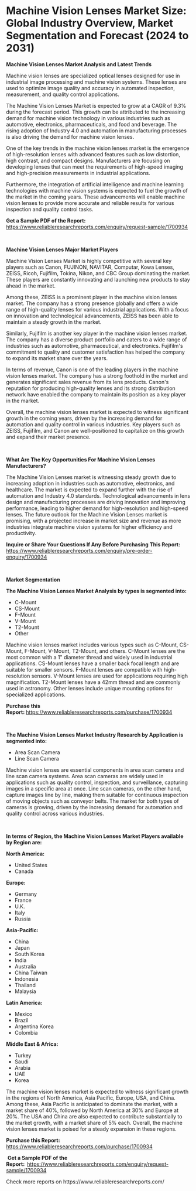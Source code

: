 <p><h1>Machine Vision Lenses Market Size: Global Industry Overview, Market Segmentation and Forecast (2024 to 2031)</h1></p><p><strong>Machine Vision Lenses Market Analysis and Latest Trends</strong></p>
<p><p>Machine vision lenses are specialized optical lenses designed for use in industrial image processing and machine vision systems. These lenses are used to optimize image quality and accuracy in automated inspection, measurement, and quality control applications.</p><p>The Machine Vision Lenses Market is expected to grow at a CAGR of 9.3% during the forecast period. This growth can be attributed to the increasing demand for machine vision technology in various industries such as automotive, electronics, pharmaceuticals, and food and beverage. The rising adoption of Industry 4.0 and automation in manufacturing processes is also driving the demand for machine vision lenses.</p><p>One of the key trends in the machine vision lenses market is the emergence of high-resolution lenses with advanced features such as low distortion, high contrast, and compact designs. Manufacturers are focusing on developing lenses that can meet the requirements of high-speed imaging and high-precision measurements in industrial applications.</p><p>Furthermore, the integration of artificial intelligence and machine learning technologies with machine vision systems is expected to fuel the growth of the market in the coming years. These advancements will enable machine vision lenses to provide more accurate and reliable results for various inspection and quality control tasks.</p></p>
<p><strong>Get a Sample PDF of the Report:&nbsp;</strong> <a href="https://www.reliableresearchreports.com/enquiry/request-sample/1700934">https://www.reliableresearchreports.com/enquiry/request-sample/1700934</a></p>
<p>&nbsp;</p>
<p><strong>Machine Vision Lenses Major Market Players</strong></p>
<p><p>Machine Vision Lenses Market is highly competitive with several key players such as Canon, FUJINON, NAVITAR, Computar, Kowa Lenses, ZEISS, Ricoh, Fujifilm, Tokina, Nikon, and CBC Group dominating the market. These players are constantly innovating and launching new products to stay ahead in the market.</p><p>Among these, ZEISS is a prominent player in the machine vision lenses market. The company has a strong presence globally and offers a wide range of high-quality lenses for various industrial applications. With a focus on innovation and technological advancements, ZEISS has been able to maintain a steady growth in the market.</p><p>Similarly, Fujifilm is another key player in the machine vision lenses market. The company has a diverse product portfolio and caters to a wide range of industries such as automotive, pharmaceutical, and electronics. Fujifilm's commitment to quality and customer satisfaction has helped the company to expand its market share over the years.</p><p>In terms of revenue, Canon is one of the leading players in the machine vision lenses market. The company has a strong foothold in the market and generates significant sales revenue from its lens products. Canon's reputation for producing high-quality lenses and its strong distribution network have enabled the company to maintain its position as a key player in the market.</p><p>Overall, the machine vision lenses market is expected to witness significant growth in the coming years, driven by the increasing demand for automation and quality control in various industries. Key players such as ZEISS, Fujifilm, and Canon are well-positioned to capitalize on this growth and expand their market presence.</p></p>
<p>&nbsp;</p>
<p><strong>What Are The Key Opportunities For Machine Vision Lenses Manufacturers?</strong></p>
<p><p>The Machine Vision Lenses market is witnessing steady growth due to increasing adoption in industries such as automotive, electronics, and healthcare. The market is expected to expand further with the rise of automation and Industry 4.0 standards. Technological advancements in lens design and manufacturing processes are driving innovation and improving performance, leading to higher demand for high-resolution and high-speed lenses. The future outlook for the Machine Vision Lenses market is promising, with a projected increase in market size and revenue as more industries integrate machine vision systems for higher efficiency and productivity.</p></p>
<p><strong>Inquire or Share Your Questions If Any Before Purchasing This Report:</strong> <a href="https://www.reliableresearchreports.com/enquiry/pre-order-enquiry/1700934">https://www.reliableresearchreports.com/enquiry/pre-order-enquiry/1700934</a></p>
<p>&nbsp;</p>
<p><strong>Market Segmentation</strong></p>
<p><strong>The Machine Vision Lenses Market Analysis by types is segmented into:</strong></p>
<p><ul><li>C-Mount</li><li>CS-Mount</li><li>F-Mount</li><li>V-Mount</li><li>T2-Mount</li><li>Other</li></ul></p>
<p><p>Machine vision lenses market includes various types such as C-Mount, CS-Mount, F-Mount, V-Mount, T2-Mount, and others. C-Mount lenses are the most common with a 1" diameter thread and widely used in industrial applications. CS-Mount lenses have a smaller back focal length and are suitable for smaller sensors. F-Mount lenses are compatible with high-resolution sensors. V-Mount lenses are used for applications requiring high magnification. T2-Mount lenses have a 42mm thread and are commonly used in astronomy. Other lenses include unique mounting options for specialized applications.</p></p>
<p><strong>Purchase this Report:&nbsp;</strong><a href="https://www.reliableresearchreports.com/purchase/1700934">https://www.reliableresearchreports.com/purchase/1700934</a></p>
<p>&nbsp;</p>
<p><strong>The Machine Vision Lenses Market Industry Research by Application is segmented into:</strong></p>
<p><ul><li>Area Scan Camera</li><li>Line Scan Camera</li></ul></p>
<p><p>Machine vision lenses are essential components in area scan camera and line scan camera systems. Area scan cameras are widely used in applications such as quality control, inspection, and surveillance, capturing images in a specific area at once. Line scan cameras, on the other hand, capture images line by line, making them suitable for continuous inspection of moving objects such as conveyor belts. The market for both types of cameras is growing, driven by the increasing demand for automation and quality control across various industries.</p></p>
<p>&nbsp;</p>
<p><strong>In terms of Region, the Machine Vision Lenses Market Players available by Region are:</strong></p>
<p>
    <p> <strong> North America: </strong>
        <ul>
            <li>United States</li>
            <li>Canada</li>
        </ul>
        </p> 
    <p> <strong> Europe: </strong>
        <ul>
            <li>Germany</li>
            <li>France</li>
            <li>U.K.</li>
            <li>Italy</li>
            <li>Russia</li>
        </ul>
        </p> 
    <p> <strong> Asia-Pacific: </strong>
        <ul>
            <li>China</li>
            <li>Japan</li>
            <li>South Korea</li>
            <li>India</li>
            <li>Australia</li>
            <li>China Taiwan</li>
            <li>Indonesia</li>
            <li>Thailand</li>
            <li>Malaysia</li>
        </ul>
        </p> 
    <p> <strong> Latin America: </strong>
        <ul>
            <li>Mexico</li>
            <li>Brazil</li>
            <li>Argentina Korea</li>
            <li>Colombia</li>
        </ul>
        </p> 
    <p> <strong> Middle East & Africa: </strong>
        <ul>
            <li>Turkey</li>
            <li>Saudi</li>
            <li>Arabia</li>
            <li>UAE</li>
            <li>Korea</li>
        </ul>
    </p>
    </p>
<p><p>The machine vision lenses market is expected to witness significant growth in the regions of North America, Asia Pacific, Europe, USA, and China. Among these, Asia Pacific is anticipated to dominate the market, with a market share of 40%, followed by North America at 30% and Europe at 20%. The USA and China are also expected to contribute substantially to the market growth, with a market share of 5% each. Overall, the machine vision lenses market is poised for a steady expansion in these regions.</p></p>
<p><strong>Purchase this Report: </strong><a href="https://www.reliableresearchreports.com/purchase/1700934">https://www.reliableresearchreports.com/purchase/1700934</a></p>
<p>&nbsp;<strong>Get a Sample PDF of the Report:&nbsp;&nbsp;</strong><a href="https://www.reliableresearchreports.com/enquiry/request-sample/1700934">https://www.reliableresearchreports.com/enquiry/request-sample/1700934</a></p>
<p><strong></strong></p>
<p>Check more reports on https://www.reliableresearchreports.com/</p>